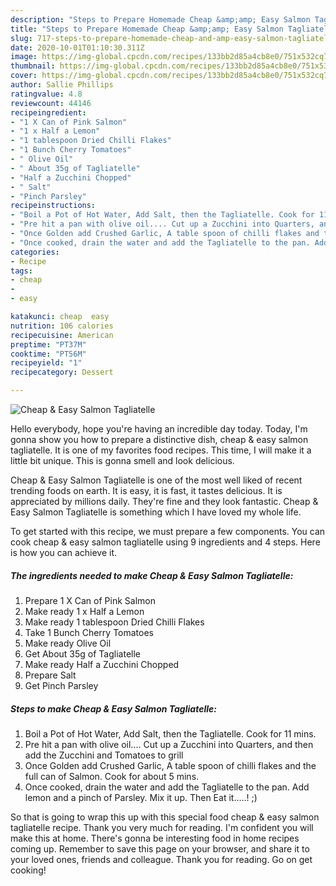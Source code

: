 ```yaml
---
description: "Steps to Prepare Homemade Cheap &amp;amp; Easy Salmon Tagliatelle"
title: "Steps to Prepare Homemade Cheap &amp;amp; Easy Salmon Tagliatelle"
slug: 717-steps-to-prepare-homemade-cheap-and-amp-easy-salmon-tagliatelle
date: 2020-10-01T01:10:30.311Z
image: https://img-global.cpcdn.com/recipes/133bb2d85a4cb8e0/751x532cq70/cheap-easy-salmon-tagliatelle-recipe-main-photo.jpg
thumbnail: https://img-global.cpcdn.com/recipes/133bb2d85a4cb8e0/751x532cq70/cheap-easy-salmon-tagliatelle-recipe-main-photo.jpg
cover: https://img-global.cpcdn.com/recipes/133bb2d85a4cb8e0/751x532cq70/cheap-easy-salmon-tagliatelle-recipe-main-photo.jpg
author: Sallie Phillips
ratingvalue: 4.8
reviewcount: 44146
recipeingredient:
- "1 X Can of Pink Salmon"
- "1 x Half a Lemon"
- "1 tablespoon Dried Chilli Flakes"
- "1 Bunch Cherry Tomatoes"
- " Olive Oil"
- " About 35g of Tagliatelle"
- "Half a Zucchini Chopped"
- " Salt"
- "Pinch Parsley"
recipeinstructions:
- "Boil a Pot of Hot Water, Add Salt, then the Tagliatelle. Cook for 11 mins."
- "Pre hit a pan with olive oil.... Cut up a Zucchini into Quarters, and then add the Zucchini and Tomatoes to grill"
- "Once Golden add Crushed Garlic, A table spoon of chilli flakes and the full can of Salmon. Cook for about 5 mins."
- "Once cooked, drain the water and add the Tagliatelle to the pan. Add lemon and a pinch of Parsley. Mix it up. Then Eat it.....! ;)"
categories:
- Recipe
tags:
- cheap
- 
- easy

katakunci: cheap  easy 
nutrition: 106 calories
recipecuisine: American
preptime: "PT37M"
cooktime: "PT56M"
recipeyield: "1"
recipecategory: Dessert

---
```



![Cheap &amp; Easy Salmon Tagliatelle](https://img-global.cpcdn.com/recipes/133bb2d85a4cb8e0/751x532cq70/cheap-easy-salmon-tagliatelle-recipe-main-photo.jpg)

Hello everybody, hope you're having an incredible day today. Today, I'm gonna show you how to prepare a distinctive dish, cheap &amp; easy salmon tagliatelle. It is one of my favorites food recipes. This time, I will make it a little bit unique. This is gonna smell and look delicious.



Cheap &amp; Easy Salmon Tagliatelle is one of the most well liked of recent trending foods on earth. It is easy, it is fast, it tastes delicious. It is appreciated by millions daily. They're fine and they look fantastic. Cheap &amp; Easy Salmon Tagliatelle is something which I have loved my whole life.


To get started with this recipe, we must prepare a few components. You can cook cheap &amp; easy salmon tagliatelle using 9 ingredients and 4 steps. Here is how you can achieve it.

<!--inarticleads1-->

##### The ingredients needed to make Cheap &amp; Easy Salmon Tagliatelle:

1. Prepare 1 X Can of Pink Salmon
1. Make ready 1 x Half a Lemon
1. Make ready 1 tablespoon Dried Chilli Flakes
1. Take 1 Bunch Cherry Tomatoes
1. Make ready  Olive Oil
1. Get  About 35g of Tagliatelle
1. Make ready Half a Zucchini Chopped
1. Prepare  Salt
1. Get Pinch Parsley




<!--inarticleads2-->

##### Steps to make Cheap &amp; Easy Salmon Tagliatelle:

1. Boil a Pot of Hot Water, Add Salt, then the Tagliatelle. Cook for 11 mins.
1. Pre hit a pan with olive oil.... Cut up a Zucchini into Quarters, and then add the Zucchini and Tomatoes to grill
1. Once Golden add Crushed Garlic, A table spoon of chilli flakes and the full can of Salmon. Cook for about 5 mins.
1. Once cooked, drain the water and add the Tagliatelle to the pan. Add lemon and a pinch of Parsley. Mix it up. Then Eat it.....! ;)




So that is going to wrap this up with this special food cheap &amp; easy salmon tagliatelle recipe. Thank you very much for reading. I'm confident you will make this at home. There's gonna be interesting food in home recipes coming up. Remember to save this page on your browser, and share it to your loved ones, friends and colleague. Thank you for reading. Go on get cooking!
